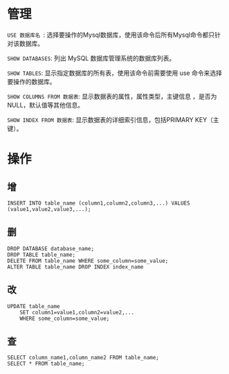 
# 管理

`USE 数据库名 `:
选择要操作的Mysql数据库，使用该命令后所有Mysql命令都只针对该数据库。

`SHOW DATABASES`: 
列出 MySQL 数据库管理系统的数据库列表。

`SHOW TABLES`:
显示指定数据库的所有表，使用该命令前需要使用 use 命令来选择要操作的数据库。

`SHOW COLUMNS FROM 数据表`:
显示数据表的属性，属性类型，主键信息 ，是否为 NULL，默认值等其他信息。

`SHOW INDEX FROM 数据表`:
显示数据表的详细索引信息，包括PRIMARY KEY（主键）。

# 操作

## 增

```mysql
INSERT INTO table_name (column1,column2,column3,...) VALUES (value1,value2,value3,...);
```

## 删

```mysql
DROP DATABASE database_name;
DROP TABLE table_name;
DELETE FROM table_name WHERE some_column=some_value;
ALTER TABLE table_name DROP INDEX index_name
```

## 改

```mysql
UPDATE table_name
    SET column1=value1,column2=value2,...
    WHERE some_column=some_value;
```

## 查

```mysql
SELECT column_name1,column_name2 FROM table_name;
SELECT * FROM table_name;
```

